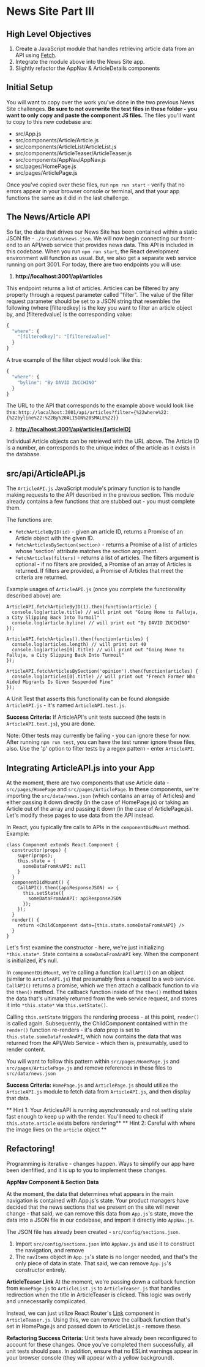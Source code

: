 # News Site Part III

## High Level Objectives

 1. Create a JavaScript module that handles retrieving article data from an API using [Fetch](https://developer.mozilla.org/en-US/docs/Web/API/Fetch_API/Using_Fetch).
 2. Integrate the module above into the News Site app.
 3. Slightly refactor the AppNav & ArticleDetails components 

## Initial Setup

You will want to copy over the work you've done in the two previous News Site challenges.  **Be sure to not overwrite the test files in these folder - you want to only copy and paste the component JS files.** The files you'll want to copy to this new codebase are:

 - src/App.js
 - src/components/Article/Article.js
 - src/components/ArticleList/ArticleList.js
 - src/components/ArticleTeaser/ArticleTeaser.js
 - src/components/AppNav/AppNav.js
 - src/pages/HomePage.js
 - src/pages/ArticlePage.js

Once you've copied over these files, run ```npm run start``` - verify that no errors appear in your browser console or terminal, and that your app functions the same as it did in the last challenge.

## The News/Article API
So far, the data that drives our News Site has been contained within a static JSON file - `./src/data/news.json`.  We will now begin connecting our front-end to an API/web service that provides news data.  This API is included in this codebase.  When you run ```npm run start```, the React development environment will function as usual. But, we also get a separate web service running on port 3001. For today, there are two endpoints you will use:

1. **http://localhost:3001/api/articles**
  
  This endpoint returns a list of articles. Articles can be filtered by any property through a request parameter called "filter". The value of the filter request parameter should be set to a JSON string that resembles the following (where [filteredkey] is the key you want to filter an article object by, and [filteredvalue] is the corresponding value:

```javascript
{
  "where": {
    "[filteredkey]": "[filteredvalue]"
  }
}
```

A true example of the filter object would look like this:

```javascript
{
  "where": {
    "byline": "By DAVID ZUCCHINO"
  }
}
```

The URL to the API that corresponds to the example above would look like this: `http://localhost:3001/api/articles?filter={%22where%22:{%22byline%22:%22By%20ALISON%20SMALE%22}}`

2. **[http://localhost:3001/api/articles/[articleID]](http://localhost:3001/api/articles/1)**

  Individual Article objects can be retrieved with the URL above.  The Article ID is a number, an corresponds to the unique index of the article as it exists in the database.

## src/api/ArticleAPI.js

The `ArticleAPI.js` JavaScript module's primary function is to handle making requests to the API described in the previous section.  This module already contains a few functions that are stubbed out - you must complete them.

The functions are:

 - `fetchArticleByID(id)` - given an article ID, returns a Promise of an Article object with the given ID.
 - `fetchArticlesBySection(section)` - returns a Promise of a list of articles whose 'section' attribute matches the section argument.
 - `fetchArticles(filters)` - returns a list of articles.  The filters argument is optional - if no filters are provided, a Promise of an array of Articles is returned.  If filters are provided, a Promise of Articles that meet the criteria are returned. 

Example usages of `ArticleAPI.js` (once you complete the functionality described above) are:

    ArticleAPI.fetchArticleByID(1).then(function(article) {
      console.log(article.title) // will print out "Going Home to Falluja, a City Slipping Back Into Turmoil"
      console.log(article.byline) // will print out "By DAVID ZUCCHINO"
    });

    ArticleAPI.fetchArticles().then(function(articles) {
      console.log(articles.length) // will print out 40
      console.log(articles[0].title) // will print out "Going Home to Falluja, a City Slipping Back Into Turmoil"
    });

    ArticleAPI.fetchArticlesBySection('opinion').then(function(articles) {
      console.log(articles[0].title) // will print out "French Farmer Who Aided Migrants Is Given Suspended Fine"
    });

A Unit Test that asserts this functionality can be found alongside `ArticleAPI.js` - it's named `ArticleAPI.test.js`.

**Success Criteria:**  If ArticleAPI's unit tests succeed (the tests in `ArticleAPI.test.js`), you are done.

Note:  Other tests may currently be failing - you can ignore these for now.  After running `npm run test`, you can have the test runner ignore these files, also.  Use the 'p' option to filter tests by a regex pattern - enter `ArticleAPI`.

## Integrating ArticleAPI.js into your App

At the moment, there are two components that use Article data - `src/pages/HomePage` and `src/pages/ArticlePage`.  In these components, we're importing the `src/data/news.json` (which contains an array of Articles) and either passing it down directly (in the case of HomePage.js) or taking an Article out of the array and passing it down (in the case of ArticlePage.js).  Let's modify these pages to use data from the API instead.

In React, you typically fire calls to APIs in the `componentDidMount` method.  Example:

```
class Component extends React.Component {
  constructor(props) {
    super(props);
    this.state = {
      someDataFromAnAPI: null
    }
  }
  componentDidMount() {
    CallAPI().then((apiResponseJSON) => {
      this.setState({
        someDataFromAnAPI: apiResponseJSON
      });
    });
  }
  render() {
    return <ChildComponent data={this.state.someDataFromAnAPI} />
  }
}
```

Let's first examine the constructor - here, we're just initializing `*this.state*`.  State contains a `someDataFromAnAPI` key.  When the component is initialized, it's null.

In `componentDidMount`, we're calling a function (`CallAPI()`) on an object (similar to `ArticleAPI.js`) that presumably fires a request to a web service.  `CallAPI()` returns a promise, which we then attach a callback function to via the `then()` method.  The callback function inside of the `then()` method takes the data that's ultimately returned from the web service request, and stores it into `*this.state*` via `this.setState()`.

Calling `this.setState` triggers the rendering process - at this point, `render()` is called again.  Subsequently, the ChildComponent contained within the `render()` function re-renders - it's *data* prop is set to `this.state.someDataFromAnAPI`, which now contains the data that was returned from the API/Web Service - which then is, presumably, used to render content.

You will want to follow this pattern within `src/pages/HomePage.js` and `src/pages/ArticlePage.js` and remove references in these files to `src/data/news.json`

**Success Criteria:**  `HomePage.js` and `ArticlePage.js` should utilize the `ArticleAPI.js` module to fetch data from  `ArticleAPI.js`, and then display that data.

** Hint 1: Your ArticlesAPI is running asynchronously and not setting state fast enough to keep up with the render. You'll need to check if `this.state.article` exists before rendering**
** Hint 2: Careful with where the image lives on the `article` object **

## Refactoring!

Programming is iterative - changes happen.  Ways to simplify our app have been idenfified, and it is up to you to implement these changes.

**AppNav Component & Section Data**

At the moment, the data that determines what appears in the main navigation is contained with App.js's state.  Your product managers have decided that the news sections that we present on the site will never change - that said, we can remove this data from `App.js`'s state, move the data into a JSON file in our codebase, and import it directly into `AppNav.js`.

The JSON file has already been created - `src/config/sections.json`.

 1. Import `src/config/sections.json` into `AppNav.js` and use it to construct the navigation, and remove 
 2. The `navItems` object in `App.js`'s state is no longer needed, and that's the only piece of data in state.  That said, we can remove `App.js`'s constructor entirely.

**ArticleTeaser Link**
At the moment, we're passing down a callback function from `HomePage.js` to `ArticleList.js` to `ArticleTeaser.js` that handles redirection when the title in ArticleTeaser is clicked.  This logic was overly and unnecessarily complicated.

Instead, we can just utilize React Router's [Link](https://github.com/ReactTraining/react-router/blob/master/packages/react-router-dom/docs/api/Link.md) component in `ArticleTeaser.js`.  Using this, we can remove the callback function that's set in HomePage.js and passed down to ArticleList.js - remove these.

**Refactoring Success Criteria:**  Unit tests have already been reconfigured to account for these changes.  Once you've completed them successfully, all unit tests should pass.  In addition, ensure that no ESLint warnings appear in your browser console (they will appear with a yellow background). 
